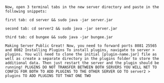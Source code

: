 `Now, open 3 terminal tabs in the new server directory and paste in the following snippets:`

`first tab: cd server && sudo java -jar server.jar`

`second tab: cd server2 && sudo java -jar server.jar`

`third tab: cd bungee && sudo java -jar bungee.jar`


`Making Server Public
Great! Now, you need to forward ports 8081 25565 and 8082
Installing Plugins
To install plugins, navigate to server > plugins. You will need to clone the initial [plugin-name.jar] file as well as create a separate directory in the plugins folder to store the additional data. Then just restart the server and the plugin should be running! PLUGINS DO NOT TRANSFER BETWEEN BOTH SERVERS YOU WILL NET TO CONFIG FOR BOTH TO ADD PLUGINS TO THE OTHER SERVER GO TO server2 > plugins TO ADD PLUGINS TOT THAT ONE TWO `

